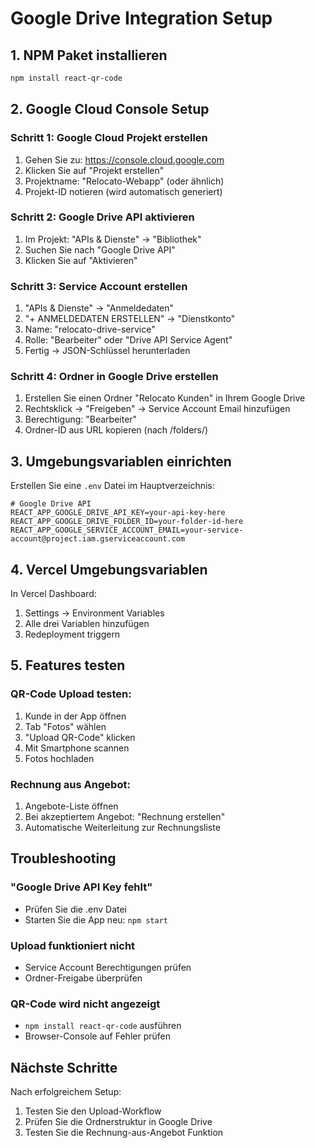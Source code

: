 # Google Drive Integration Setup

## 1. NPM Paket installieren

```bash
npm install react-qr-code
```

## 2. Google Cloud Console Setup

### Schritt 1: Google Cloud Projekt erstellen
1. Gehen Sie zu: https://console.cloud.google.com
2. Klicken Sie auf "Projekt erstellen"
3. Projektname: "Relocato-Webapp" (oder ähnlich)
4. Projekt-ID notieren (wird automatisch generiert)

### Schritt 2: Google Drive API aktivieren
1. Im Projekt: "APIs & Dienste" → "Bibliothek"
2. Suchen Sie nach "Google Drive API"
3. Klicken Sie auf "Aktivieren"

### Schritt 3: Service Account erstellen
1. "APIs & Dienste" → "Anmeldedaten"
2. "+ ANMELDEDATEN ERSTELLEN" → "Dienstkonto"
3. Name: "relocato-drive-service"
4. Rolle: "Bearbeiter" oder "Drive API Service Agent"
5. Fertig → JSON-Schlüssel herunterladen

### Schritt 4: Ordner in Google Drive erstellen
1. Erstellen Sie einen Ordner "Relocato Kunden" in Ihrem Google Drive
2. Rechtsklick → "Freigeben" → Service Account Email hinzufügen
3. Berechtigung: "Bearbeiter"
4. Ordner-ID aus URL kopieren (nach /folders/)

## 3. Umgebungsvariablen einrichten

Erstellen Sie eine `.env` Datei im Hauptverzeichnis:

```env
# Google Drive API
REACT_APP_GOOGLE_DRIVE_API_KEY=your-api-key-here
REACT_APP_GOOGLE_DRIVE_FOLDER_ID=your-folder-id-here
REACT_APP_GOOGLE_SERVICE_ACCOUNT_EMAIL=your-service-account@project.iam.gserviceaccount.com
```

## 4. Vercel Umgebungsvariablen

In Vercel Dashboard:
1. Settings → Environment Variables
2. Alle drei Variablen hinzufügen
3. Redeployment triggern

## 5. Features testen

### QR-Code Upload testen:
1. Kunde in der App öffnen
2. Tab "Fotos" wählen
3. "Upload QR-Code" klicken
4. Mit Smartphone scannen
5. Fotos hochladen

### Rechnung aus Angebot:
1. Angebote-Liste öffnen
2. Bei akzeptiertem Angebot: "Rechnung erstellen"
3. Automatische Weiterleitung zur Rechnungsliste

## Troubleshooting

### "Google Drive API Key fehlt"
- Prüfen Sie die .env Datei
- Starten Sie die App neu: `npm start`

### Upload funktioniert nicht
- Service Account Berechtigungen prüfen
- Ordner-Freigabe überprüfen

### QR-Code wird nicht angezeigt
- `npm install react-qr-code` ausführen
- Browser-Console auf Fehler prüfen

## Nächste Schritte

Nach erfolgreichem Setup:
1. Testen Sie den Upload-Workflow
2. Prüfen Sie die Ordnerstruktur in Google Drive
3. Testen Sie die Rechnung-aus-Angebot Funktion